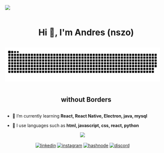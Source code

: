
<!--horizontal divider(gradiant)-->
<img src="https://user-images.githubusercontent.com/73097560/115834477-dbab4500-a447-11eb-908a-139a6edaec5c.gif">

<!--h1 without bottom border-->
<div id="user-content-toc">
  <ul align="center">
    <summary><h1 style="display: inline-block">Hi 👋, I'm Andres (nszo)</h1></summary>
  </ul>
</div>


<!--- snake -->
<div align="center">
  <img  src="https://github.com/1999AZZAR/1999AZZAR/blob/main/resources/img/grid-snake.svg"
       alt="snake" /></a>
</div>


<!--h2 without bottom border-->
<div id="user-content-toc">
  <ul align="center">
    <summary><h2 style="display: inline-block"> without Borders </h2></summary>
  </ul>
</div>


<!--Intro start-->
- 🌱 I’m currently learning **React, React Native, Electron, java, mysql**

- 📝 I use languages such as **html, javascript, css, react, python**

<!--Intro end-->


<!--tech stack icons-->
<p align="center">
  <a href="https://skillicons.dev">
    <img src="https://skillicons.dev/icons?i=git,github,bootstrap,html,css,sass,tailwind,js,mysql,php,nodejs,react,electron,redux,vite,svelte,py,flask,django,ai,blender,wordpress,discord,docker,figma,firebase,idea,java,spring,flutter,kotlin,androidstudio,linux,postman,tailwind,ts,swift,cloudflare,heroku,netlify,powershell,vscode&perline=14" />
  </a>
</p>


<!--icons and links-->
<p align="center">
<a href="https://github.com/nszo" target="blank"><img align="center" src="https://user-images.githubusercontent.com/88904952/234979284-68c11d7f-1acc-4f0c-ac78-044e1037d7b0.png" alt="linkedin" height="50" width="50" /></a>
<a href="https://github.com/nszo" target="blank"><img align="center" src="https://user-images.githubusercontent.com/88904952/234981169-2dd1e58f-4b7e-468c-8213-034ba62156c3.png" alt="instagram" height="50" width="50" /></a>
<a href="https://github.com/nszo" target="blank"><img align="center" src="https://user-images.githubusercontent.com/88904952/234982196-562aea17-5532-4550-8c08-1c7cb994a541.png" alt="hashnode" height="50" width="50" /></a>
<a href="https://github.com/nszo" target="blank"><img align="center" src="https://user-images.githubusercontent.com/88904952/234982627-019fd336-6248-453c-9b05-97c13fd1d207.png" alt="discord" height="50" width="50" /></a>
  
</p>
